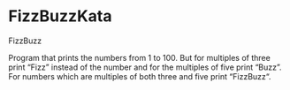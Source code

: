 # FizzBuzzKata
FizzBuzz

Program that prints the numbers from 1 to 100. But for multiples of
three print “Fizz” instead of the number and for the multiples of five
print “Buzz”. For numbers which are multiples of both three and five
print “FizzBuzz“.